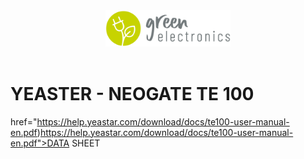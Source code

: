 <div align="center"><img src="../STATIC/images/logo.png" width="200px"></img></div></br>
<!-- <h1 align="center">Configuración de FORTIGATE 300E</h1> -->
<!-- <h3 align="center"><a href="https://www.fortinet.com/content/dam/fortinet/assets/data-sheets/FortiGate_300E.pdf">DATA SHEET</a></h3> -->


<h1>YEASTER - NEOGATE TE 100</h1>

href="https://help.yeastar.com/download/docs/te100-user-manual-en.pdf)https://help.yeastar.com/download/docs/te100-user-manual-en.pdf">DATA SHEET</a></h3>

